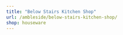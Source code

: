 ```yaml
---
title: "Below Stairs Kitchen Shop"
url: /ambleside/below-stairs-kitchen-shop/
shop: houseware
---
```

